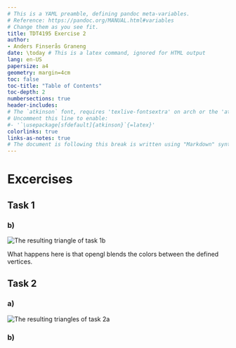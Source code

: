 ```yaml
---
# This is a YAML preamble, defining pandoc meta-variables.
# Reference: https://pandoc.org/MANUAL.html#variables
# Change them as you see fit.
title: TDT4195 Exercise 2
author:
- Anders Finserås Graneng
date: \today # This is a latex command, ignored for HTML output
lang: en-US
papersize: a4
geometry: margin=4cm
toc: false
toc-title: "Table of Contents"
toc-depth: 2
numbersections: true
header-includes:
# The `atkinson` font, requires 'texlive-fontsextra' on arch or the 'atkinson' CTAN package
# Uncomment this line to enable:
#- '`\usepackage[sfdefault]{atkinson}`{=latex}'
colorlinks: true
links-as-notes: true
# The document is following this break is written using "Markdown" syntax
---
```


<!--
This is a HTML-style comment, not visible in the final PDF.
-->

# Excercises 

## Task 1 

### b)

![
    The resulting triangle of task 1b
](images/a2_1b.png)

What happens here is that opengl blends the colors between the defined vertices.

## Task 2

### a)

![
    The resulting triangles of task 2a
](images/a2_2a.png)

### b)
